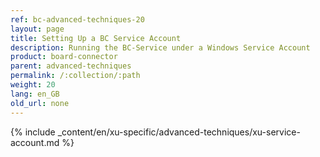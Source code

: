 ```yaml
---
ref: bc-advanced-techniques-20
layout: page
title: Setting Up a BC Service Account
description: Running the BC-Service under a Windows Service Account
product: board-connector
parent: advanced-techniques
permalink: /:collection/:path
weight: 20
lang: en_GB
old_url: none
---
```


{% include _content/en/xu-specific/advanced-techniques/xu-service-account.md %}
